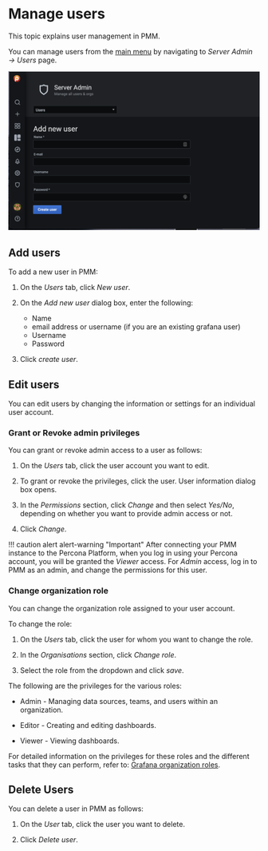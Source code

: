 # Manage users

This topic explains user management in PMM.

You can manage users from the [main menu](../details/interface.md#main-menu) by navigating to *Server Admin → Users* page.


![!image](../_images/PMM-add-new-user.png)


## Add users

To add a new user in PMM:

1. On the *Users* tab, click *New user*.
2. On the *Add new user* dialog box, enter the following:
    - Name
    - email address or username (if you are an existing grafana user)
    - Username
    - Password

3. Click *create user*.


## Edit users

You can edit users by changing the information or settings for an individual user account.

### Grant or Revoke admin privileges

You can grant or revoke admin access to a user as follows:

1. On the *Users* tab, click the user account you want to edit.

2. To grant or revoke the privileges, click the user. User information dialog box opens.

3. In the *Permissions* section, click *Change* and then select *Yes/No*, depending on whether you want to provide admin access or not.

4. Click *Change*.

!!! caution alert alert-warning "Important"
    After connecting your PMM instance to the Percona Platform, when you log in using your Percona account, you will be granted the *Viewer* access. For *Admin* access, log in to PMM as an admin, and change the permissions for this user.

### Change organization role

You can change the organization role assigned to your user account. 

To change the role:

1. On the *Users* tab, click the user for whom you want to change the role.

2. In the *Organisations* section, click *Change role*.

3. Select the role from the dropdown and click *save*.

The following are the privileges for the various roles:

- Admin - Managing data sources, teams, and users within an organization.

- Editor - Creating and editing dashboards.

- Viewer - Viewing dashboards.

For detailed information on the privileges for these roles and the different tasks that they can perform, refer to: [Grafana organization roles](https://grafana.com/docs/grafana/latest/permissions/organization_roles/).



## Delete Users

You can delete a user in PMM as follows:

1. On the *User* tab, click the user you want to delete.

2. Click *Delete user*.


